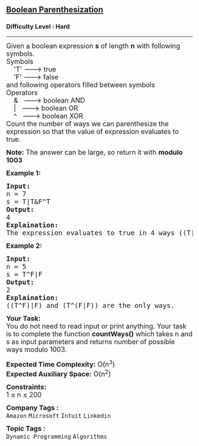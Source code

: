 <h2><a href="https://www.geeksforgeeks.org/problems/boolean-parenthesization5610/1?page=1&difficulty=Hard&status=unsolved&sortBy=submissions">Boolean Parenthesization</a></h2><h3>Difficulty Level : Hard</h3><hr><div class="problems_problem_content__Xm_eO"><p><span style="font-size: 18px;">Given a boolean expression <strong>s</strong> of length <strong>n</strong> with following symbols.<br>Symbols<br>&nbsp;&nbsp;&nbsp; 'T' ---&gt; true<br>&nbsp;&nbsp;&nbsp; 'F' ---&gt; false<br>and following operators filled between symbols<br>Operators<br>&nbsp;&nbsp;&nbsp; &amp;&nbsp;&nbsp; ---&gt; boolean AND<br>&nbsp;&nbsp;&nbsp; |&nbsp;&nbsp; ---&gt; boolean OR<br>&nbsp;&nbsp;&nbsp; ^&nbsp;&nbsp; ---&gt; boolean XOR<br>Count the number of ways we can parenthesize the expression so that the value of expression evaluates to true.</span></p>
<p><span style="font-size: 18px;"><strong>Note:</strong> The answer can be large, so return it with <strong>modulo 1003</strong></span></p>
<p><strong><span style="font-size: 18px;">Example 1:</span></strong></p>
<pre><span style="font-size: 18px;"><strong>Input:</strong> <br>n = 7
s = T|T&amp;F^T
<strong>Output:</strong> <br>4
<strong>Explaination:</strong> <br>The expression evaluates to true in 4 ways ((T|T)&amp;(F^T)), (T|(T&amp;(F^T))), (((T|T)&amp;F)^T) and (T|((T&amp;F)^T)).</span></pre>
<p><strong><span style="font-size: 18px;">Example 2:</span></strong></p>
<pre><span style="font-size: 18px;"><strong>Input:</strong> <br>n = 5
s = T^F|F
<strong>Output:</strong> <br>2
<strong>Explaination:</strong> <br>((T^F)|F) and (T^(F|F)) are the only ways.</span></pre>
<p><span style="font-size: 18px;"><strong>Your Task:</strong><br>You do not need to read input or print anything. Your task is to complete the function <strong>countWays()</strong> which takes n and s as input parameters and returns number of possible ways modulo 1003.</span></p>
<p><span style="font-size: 18px;"><strong>Expected Time Complexity:</strong> O(n<sup>3</sup>)<br><strong>Expected Auxiliary Space:</strong> O(n<sup>2</sup>)</span></p>
<p><span style="font-size: 18px;"><strong>Constraints:</strong><br>1 ≤ n ≤ 200&nbsp;</span></p></div><p><span style=font-size:18px><strong>Company Tags : </strong><br><code>Amazon</code>&nbsp;<code>Microsoft</code>&nbsp;<code>Intuit</code>&nbsp;<code>Linkedin</code>&nbsp;<br><p><span style=font-size:18px><strong>Topic Tags : </strong><br><code>Dynamic Programming</code>&nbsp;<code>Algorithms</code>&nbsp;